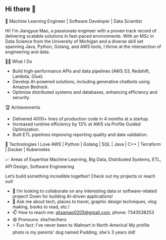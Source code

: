 ## Hi there 👋

🚀 Machine Learning Engineer | Software Developer | Data Scientist

Hi! I'm Jiangyue Mao, a passionate engineer with a proven track record of delivering scalable solutions in fast-paced environments. 
With an MSc in Data Science from the University of Michigan and a diverse skill set spanning Java, Python, Golang, and AWS tools, I thrive at the intersection of engineering and data.

👨‍💻 What I Do

* Build high-performance APIs and data pipelines (AWS S3, Redshift, Lambda, Glue). 
* Develop AI-powered solutions, including generative chatbots using Amazon Bedrock. 
* Optimize distributed systems and databases, enhancing efficiency and security.

🏆 Achievements

* Delivered 4000+ lines of production code in 4 months at a startup.
* Increased runtime efficiency by 13% at AWS via Profile Guided Optimization.
* Built ETL pipelines improving reporting quality and data validation.

🔧 Technologies I Love
AWS | Python | Golang | SQL | Java | C++ | Terraform | Docker | Kubernetes

📈 Areas of Expertise
Machine Learning, Big Data, Distributed Systems, ETL, API Design, Software Engineering

Let’s build something incredible together! Check out my projects or reach out!
- 👯 I’m looking to collaborate on any interesting data or software-related project! Down for building AI-driven applications!
- 💬 Ask me about tech, places to travel, graphic design techniques, vlog making, books to read, etc.!
- 📫 How to reach me: alisamao0205@gmail.com, phone: 7343538253
- 😄 Pronouns: she/her/hers
- ⚡ Fun fact: I've never been to Walmart in North America! My profile photo is my parents' dog named Pudding, she's 3 years old!
